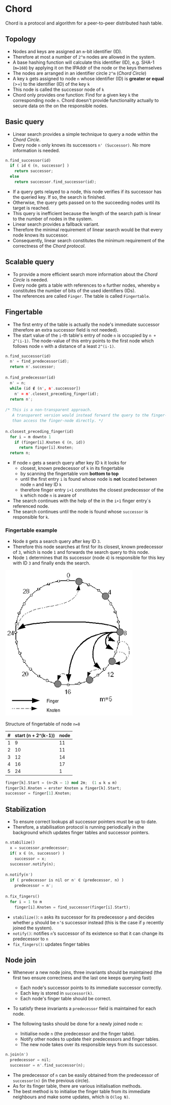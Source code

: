 # Chord

Chord is a protocol and algorithm for a peer-to-peer distributed hash table.

## Topology

- Nodes and keys are assigned an `m`-bit identifier (ID).
- Therefore at most a number of `2^m` nodes are allowed in the system.
- A base hashing function will calculate this identifier (ID), e.g. SHA-1 (`m=160`) by applying it on the IPAddr of the node or the keys themselves
- The nodes are arranged in an identifier circle `2^m` (_Chord Circle_)
- A key `k` gets assigned to node `n` whose identifier (ID) is **greater or equal** (>=) to the identifier (ID) of the key `k`
- This node is called the successor node of `k`
- Chord only provides one function: Find for a given key `k` the corresponding node `n`. Chord doesn't provide functionality actually to secure data on the on the responsible nodes.

## Basic query

- Linear search provides a simple technique to query a node within the _Chord Circle_.
- Every node `n` only knows its successors `n' (Successor)`. No more information is needed.

```rust
n.find_successor(id)
  if ( id ∈ (n, successor] )
    return successor;
  else
    return successor.find_successor(id);
```

- If a query gets relayed to a node, this node verifies if its successor has the queried key. If so, the search is finished.
- Otherwise, the query gets passed on to the succeeding nodes until its target is reached.
- This query is inefficient because the length of the search path is linear to the number of nodes in the system.
- Linear search provides a fallback variant.
- Therefore the minimal requirement of linear search would be that every node knows its successor.
- Consequently, linear search constitutes the minimum requirement of the correctness of the _Chord protocol_.

## Scalable query

- To provide a more efficient search more information about the _Chord Circle_ is needed.
- Every node gets a table with references to `m` further nodes, whereby `m` constitutes the number of bits of the used identifiers (IDs).
- The references are called `Finger`. The table is called `Fingertable`.

## Fingertable

- The first entry of the table is actually the node's immediate successor (therefore an extra successor field is not needed).
- The start value of the `i`-th table's entry of node `n` is occupied by `n + 2^(i-1)`. The node-value of this entry points to the first node which follows node `n` with a distance of a least `2^(i-1)`.

```rust
n.find_successor(id)
  n' = find_predecessor(id);
  return n'.successor;

n.find_predecessor(id)
  n' = n;
  while (id ∉ (n', n'.successor])
    n' = n'.closest_preceding_finger(id);
  return n';  

/* This is a non-transparent approach. 
   A transparent version would instead forward the query to the finger-node
   than access the finger-node directly. */

n.closest_preceding_finger(id)
  for i = m downto 1
    if (finger[i].Knoten ∈ (n, id))
      return finger[i].Knoten;
  return n;
```

- If node `n` gets a search query after key ID `k` it looks for
  - closest, known predecessor of `k` in its fingertable
  - by scanning the fingertable vom **bottom to top**
  - until the first entry `i` is found whose node is **not** located between node `n` and key ID `k`
  - therefore finger entry `i+1` constitutes the closest predecessor of the `k` which node `n` is aware of
- The search continues with the help of the in the `i+1` finger entry`s referenced node.
- The search continues until the node is found whose `successor` is responsible for `k`.

### Fingertable example

- Node `8` gets a search query after key ID `3`.
- Therefore this node searches at first for its closest, known predecessor of `3`, which is node `1` and forwards the search query to this node.
- Node `1` determines that its successor (node `4`) is responsible for this key with ID `3` and finally ends the search.

![Chord Finger](images/ChordFinger.jpg)

Structure of fingertable of node `n=8`

| # 	| start (n + 2^(k-1)) 	| node 	|
|---	|---------------------	|------	|
| 1 	| 9                   	| 11   	|
| 2 	| 10                  	| 11   	|
| 3 	| 12                  	| 14   	|
| 4 	| 16                  	| 17   	|
| 5 	| 24                  	| 1    	|

```rust
finger[k].Start = (n+2k – 1) mod 2m;  (1 ≤ k ≤ m)
finger[k].Knoten = erster Knoten ≥ finger[k].Start;
successor = finger[1].Knoten;
```

## Stabilization

- To ensure correct lookups all successor pointers must be up to date.
- Therefore, a stabilisation protocol is running periodically in the background which updates finger tables and successor pointers.

```rust
n.stabilize()
  x = successor.predecessor;
  if( x ∈ (n, successor) )
    successor = x;
  successor.notify(n);

n.notify(n')
  if ( predecessor is nil or n' ∈ (predecessor, n) ) 
    predecessor = n';

n.fix_fingers()
  for i = 1 to m 
    finger[i].Knoten = find_successor(finger[i].Start);
```

- `stabilize()`: `n` asks its successor for its predecessor `p` and decides whether `p` should be `n‘`s successor instead (this is the case if `p` recently joined the system).
- `notify()`: notifies `n`‘s successor of its existence so that it can change its predecessor to `n`
- `fix_fingers()`: updates finger tables

## Node join

- Whenever a new node joins, three invariants should be maintained (the first two ensure correctness and the last one keeps querying fast)
  - Each node's successor points to its immediate successor correctly.
  - Each key is stored in `successor(k)`.
  - Each node's finger table should be correct.

- To satisfy these invariants a `predecessor` field is maintained for each node.
- The following tasks should be done for a newly joined node `n`:
  - Initialise node `n` (the predecessor and the finger table).
  - Notify other nodes to update their predecessors and finger tables.
  - The new node takes over its responsible keys from its successor.

```rust
n.join(n')
  predecessor = nil;
  successor = n'.find_successor(n);
```

- The predecessor of `n` can be easily obtained from the predecessor of `successor(n)` (in the previous circle).
- As for its finger table, there are various initialisation methods.
- The best method is to initialise the finger table from its immediate neighbours and make some updates, which is `O(log N)`.
